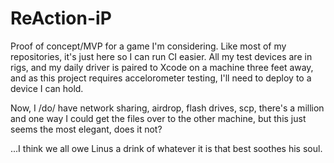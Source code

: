 # ReAction-iP
Proof of concept/MVP for a game I'm considering.
Like most of my repositories, it's just here so I can run CI easier.
All my test devices are in rigs, and my daily driver is paired to Xcode on a machine three feet away, and as this project requires accelorometer testing, I'll need to deploy to a device I can hold.

Now, I /do/ have network sharing, airdrop, flash drives, scp, there's a million and one way I could get the files over to the other machine, but this just seems the most elegant, does it not?

...I think we all owe Linus a drink of whatever it is that best soothes his soul.
